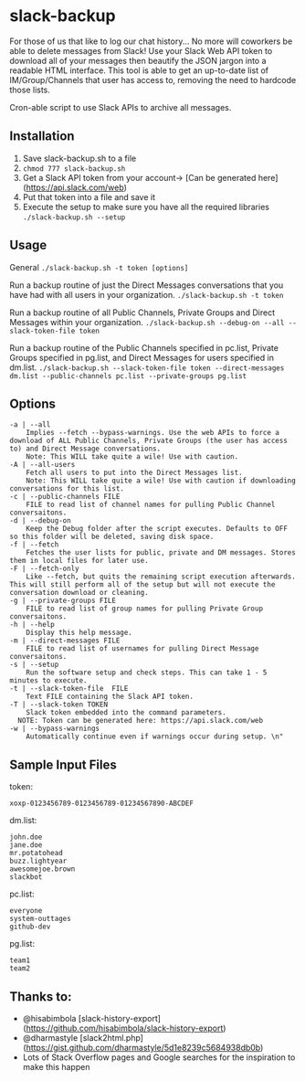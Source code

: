 # slack-backup
For those of us that like to log our chat history... No more will coworkers be able to delete messages from Slack! Use your Slack Web API token to download all of your messages then beautify the JSON jargon into a readable HTML interface. This tool is able to get an up-to-date list of IM/Group/Channels that user has access to, removing the need to hardcode those lists.

Cron-able script to use Slack APIs to archive all messages. 

## Installation
1. Save slack-backup.sh to a file
2. `chmod 777 slack-backup.sh`
3. Get a Slack API token from your account-> [Can be generated here] (https://api.slack.com/web)
4. Put that token into a file and save it
5. Execute the setup to make sure you have all the required libraries `./slack-backup.sh --setup`

## Usage
General  `./slack-backup.sh -t token [options]`

Run a backup routine of just the Direct Messages conversations that you have had with all users in your organization.
`./slack-backup.sh -t token`

Run a backup routine of all Public Channels, Private Groups and Direct Messages within your organization.
`./slack-backup.sh --debug-on --all --slack-token-file token`

Run a backup routine of the Public Channels specified in pc.list, Private Groups specified in pg.list, and Direct Messages for users specified in dm.list.
`./slack-backup.sh --slack-token-file token --direct-messages dm.list --public-channels pc.list --private-groups pg.list`

## Options
```
-a | --all
	Implies --fetch --bypass-warnings. Use the web APIs to force a download of ALL Public Channels, Private Groups (the user has access to) and Direct Message conversations.
	Note: This WILL take quite a wile! Use with caution.
-A | --all-users	
	Fetch all users to put into the Direct Messages list.
	Note: This WILL take quite a wile! Use with caution if downloading conversations for this list.
-c | --public-channels FILE 
	FILE to read list of channel names for pulling Public Channel conversaitons.
-d | --debug-on
	Keep the Debug folder after the script executes. Defaults to OFF so this folder will be deleted, saving disk space.
-f | --fetch
	Fetches the user lists for public, private and DM messages. Stores them in local files for later use. 
-F | --fetch-only
	Like --fetch, but quits the remaining script execution afterwards. This will still perform all of the setup but will not execute the conversation download or cleaning.
-g | --private-groups FILE 
	FILE to read list of group names for pulling Private Group conversaitons. 
-h | --help 
	Display this help message. 
-m | --direct-messages FILE 
	FILE to read list of usernames for pulling Direct Message conversaitons.
-s | --setup 
	Run the software setup and check steps. This can take 1 - 5 minutes to execute.
-t | --slack-token-file  FILE
	Text FILE containing the Slack API token. 
-T | --slack-token TOKEN 
	Slack token embedded into the command parameters.
  NOTE: Token can be generated here: https://api.slack.com/web 
-w | --bypass-warnings 
	Automatically continue even if warnings occur during setup. \n"
```

## Sample Input Files
token:
```
xoxp-0123456789-0123456789-01234567890-ABCDEF
```
dm.list:
```
john.doe
jane.doe
mr.potatohead
buzz.lightyear
awesomejoe.brown
slackbot
```
pc.list:
```
everyone
system-outtages
github-dev
```
pg.list:
```
team1
team2
```

## Thanks to: 
- @hisabimbola [slack-history-export] (https://github.com/hisabimbola/slack-history-export)
- @dharmastyle [slack2html.php] (https://gist.github.com/dharmastyle/5d1e8239c5684938db0b)
- Lots of Stack Overflow pages and Google searches for the inspiration to make this happen